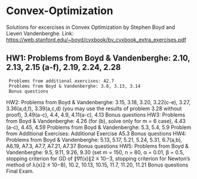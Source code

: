 # Convex-Optimization
Solutions for excercises in Convex Optimization by Stephen Boyd and Lieven Vandenberghe. 
Link: https://web.stanford.edu/~boyd/cvxbook/bv_cvxbook_extra_exercises.pdf

## HW1: Problems from Boyd & Vandenberghe: 2.10, 2.13, 2.15 (a-f), 2.19, 2.24, 2.28
     Problems from additional exercises: A2.7
     Problems from Boyd & Vandenberghe: 3.8, 3.13, 3.14
     Bonus questions
HW2: Problems from Boyd & Vandenberghe: 3.15, 3.18, 3.20, 3.22(c-e), 3.27, 3.36(a,d,f), 3.39(a,c,d) (you may use the results of problem 3.28 without proof), 3.49(a-c), 4.4, 4.9, 4.11(a-c), 4.13
     Bonus questions
HW3: Problems from Boyd & Vandenberghe: 4.26 (for (b), solve only for m = 6 case), 4.43 (a-c), 4.45, 4.59
     Problems from Boyd & Vandenberghe: 5.3, 5.4, 5.9
     Problem from Additional Exercises: Additional Exercise A5.3
     Bonus questions
HW4: Problems from Boyd & Vandenberghe: 5.13, 5.17, 5.21, 5.24, 5.31, 6.7(a,b), A6.19, A7.3, A7.7, A7.21, A7.37
     Bonus questions
HW5: Problems from Boyd & Vandenberghe: 9.5, 9.11, 9.26, 9.30 (set m = 150, n = 80, α = 0.01, β = 0.5, stopping criterion for GD of ∥∇f(x)∥2 ≤ 10−3, stopping criterion for Newton’s method of λ(x)2 ≤ 10−8), 10.2, 10.13, 10.15, 11.7, 11.20, 11.21
     Bonus questions
Final Exam.
